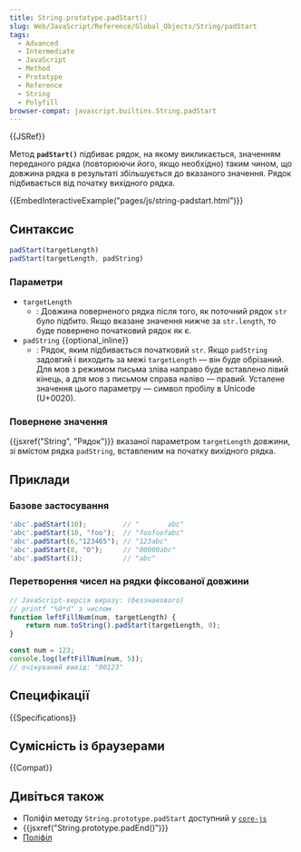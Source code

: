 ```yaml
---
title: String.prototype.padStart()
slug: Web/JavaScript/Reference/Global_Objects/String/padStart
tags:
  - Advanced
  - Intermediate
  - JavaScript
  - Method
  - Prototype
  - Reference
  - String
  - Polyfill
browser-compat: javascript.builtins.String.padStart
---
```

{{JSRef}}

Метод **`padStart()`** підбиває рядок, на якому викликається, значенням переданого рядка (повторюючи його, якщо необхідно) таким чином, що довжина рядка в результаті збільшується до вказаного значення. Рядок підбивається від початку вихідного рядка.

{{EmbedInteractiveExample("pages/js/string-padstart.html")}}

## Синтаксис

```js
padStart(targetLength)
padStart(targetLength, padString)
```

### Параметри

- `targetLength`
  - : Довжина поверненого рядка після того, як поточний рядок `str` було підбито. Якщо вказане значення нижче за `str.length`, то буде повернено початковий рядок як є.
- `padString` {{optional_inline}}
  - : Рядок, яким підбивається початковий `str`. Якщо `padString` задовгий і виходить за межі `targetLength` — він буде обрізаний. Для мов з режимом письма зліва направо буде вставлено лівий кінець, а для мов з письмом справа наліво — правий. Усталене значення цього параметру — символ пробілу в Unicode (U+0020).

### Повернене значення

{{jsxref("String", "Рядок")}} вказаної параметром `targetLength` довжини, зі вмістом рядка `padString`, вставленим на початку вихідного рядка.

## Приклади

### Базове застосування

```js
'abc'.padStart(10);         // "       abc"
'abc'.padStart(10, "foo");  // "foofoofabc"
'abc'.padStart(6,"123465"); // "123abc"
'abc'.padStart(8, "0");     // "00000abc"
'abc'.padStart(1);          // "abc"
```

### Перетворення чисел на рядки фіксованої довжини

```js
// JavaScript-версія виразу: (беззнакового)
// printf "%0*d" з числом
function leftFillNum(num, targetLength) {
    return num.toString().padStart(targetLength, 0);
}

const num = 123;
console.log(leftFillNum(num, 5));
// очікуваний вивід: "00123"
```

## Специфікації

{{Specifications}}

## Сумісність із браузерами

{{Compat}}

## Дивіться також

- Поліфіл методу `String.prototype.padStart` доступний у [`core-js`](https://github.com/zloirock/core-js#ecmascript-string-and-regexp)
- {{jsxref("String.prototype.padEnd()")}}
- [Поліфіл](https://github.com/behnammodi/polyfill/blob/master/string.polyfill.js)
